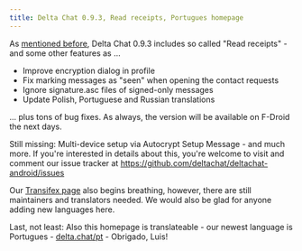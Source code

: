```yaml
---
title: Delta Chat 0.9.3, Read receipts, Portugues homepage
---
```


As [mentioned before](2017-07-06-read-receipts-and-social-pressure), Delta Chat 0.9.3 
includes so called "Read receipts" - and some other features as ...

* Improve encryption dialog in profile
* Fix marking messages as "seen" when opening the contact requests
* Ignore signature.asc files of signed-only messages
* Update Polish, Portuguese and Russian translations

... plus tons of bug fixes. As always, the version will be 
available on F-Droid the next days.

Still missing: Multi-device setup via Autocrypt Setup Message - and much more.
If you're interested in details about this, you're welcome to visit and comment our issue tracker at
<https://github.com/deltachat/deltachat-android/issues>

Our [Transifex page](https://www.transifex.com/delta-chat) also begins breathing, however, there are still maintainers and translators needed.
We would also be glad for anyone adding new languages here.

Last, not least: Also this homepage is translateable - our newest language is Portugues - [delta.chat/pt](https://delta.chat/pt) - Obrigado, Luis!

